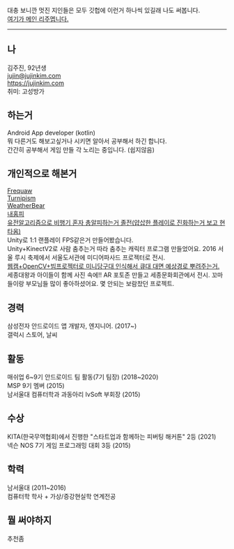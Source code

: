 대충 보니깐 멋진 지인들은 모두 깃헙에 이런거 하나씩 있길래 나도 써봅니다.  
[여기가 메인 리주멥니다.](https://jujinkim.com/me)

----
## 나
김주진, 92년생  
jujin@jujinkim.com  
https://jujinkim.com  
취미: 고성방가  

## 하는거
Android App developer (kotlin)  
뭐 다른거도 해보고싶거나 시키면 알아서 공부해서 하긴 합니다.  
간간히 공부해서 게임 만들 각 노리는 중입니다. (쉽지않음)  

## 개인적으로 해본거
[Frequaw](https://play.google.com/store/apps/details?id=com.jujinkim.frequaw)  
[Turnipism](https://play.google.com/store/apps/details?id=com.jujinkim.acturnip)  
[WeatherBear](https://play.google.com/store/apps/details?id=com.mashupgroup.weatherbear)  
[내홈피](https://jujinkim.com/)    
[유전알고리즘으로 비행기 혼자 총알피하는거 졸전(얍삽한 플레이로 진화하는거 보고 현타옴)](https://www.youtube.com/watch?v=yISf3vsUQpc)  
Unity로 1:1 랜플레이 FPS같은거 만들어봤습니다.   
Unity+KinectV2로 사람 춤추는거 따라 춤추는 캐릭터 프로그램 만들었어요. 2016 서울 루시 축제에서 서울도서관에 미디어파사드 프로젝터로 전시.  
[웹캠+OpenCV+빔프로젝터로 미니당구대 인식해서 큐대 대면 예상경로 뿌려주는거.](https://www.youtube.com/watch?v=DUXIdIJ6ylM)  
세종대왕과 아이들이 함께 사진 속에!! AR 포토존 만들고 세종문화회관에서 전시. 꼬마들이랑 부모님들 많이 좋아하셨어요. 몇 안되는 보람찼던 프로젝트.   

## 경력
삼성전자 안드로이드 앱 개발자, 엔지니어. (2017~)  
갤럭시 스토어, 날씨

## 활동
매쉬업 6\~9기 안드로이드 팀 활동(7기 팀장) (2018\~2020)  
MSP 9기 멤버 (2015)  
남서울대 컴퓨터학과 과동아리 IvSoft 부회장 (2015)  

## 수상
KITA(한국무역협회)에서 진행한 "스타트업과 함께하는 피버팅 해커톤" 2등 (2021)  
넥슨 NOS 7기 게임 프로그래밍 대회 3등 (2015)  

## 학력
남서울대 (2011~2016)  
컴퓨터학 학사 + 가상/증강현실학 연계전공  

## 뭘 써야하지
추천좀 
